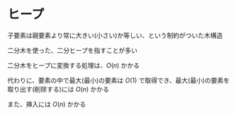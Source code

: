 # ヒープ

子要素は親要素より常に大きい(小さい)か等しい、という制約がついた木構造

二分木を使った、二分ヒープを指すことが多い

二分木をヒープに変換する処理は、$O\left(n\right)$ かかる

代わりに、要素の中で最大(最小)の要素は $O\left(1\right)$ で取得でき、最大(最小)の要素を取り出す(削除する)には $O\left(n\right)$ かかる

また、挿入には $O\left(n\right)$ かかる
